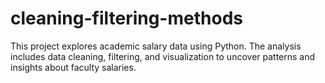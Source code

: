 # cleaning-filtering-methods
This project explores academic salary data using Python. The analysis includes data cleaning, filtering, and visualization to uncover patterns and insights about faculty salaries. 
